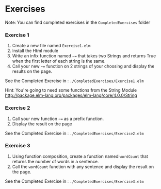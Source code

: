 # Exercises

Note: You can find completed exercises in the `CompletedExercises` folder

### Exercise 1

1. Create a new file named `Exercise1.elm`
2. Install the Html module
3. Write an infix function named `~=` that takes two Strings and returns True when the first letter of each string is the same.
4. Call your new `~=` function on 2 strings of your choosing and display the results on the page.

See the Completed Exercise in : `./CompletedExercises/Exercise1.elm`

Hint: You're going to need some functions from the String Module http://package.elm-lang.org/packages/elm-lang/core/4.0.0/String


### Exercise 2


1. Call your new function `~=` as a prefix function.
2. Display the result on the page

See the Completed Exercise in : `./CompletedExercises/Exercise2.elm`


### Exercise 3

1. Using function composition, create a function named `wordCount` that returns the number of words in a sentence.
2. Call the `wordCount` function with any sentence and display the result on the page.

See the Completed Exercise in : `./CompletedExercises/Exercise3.elm`
